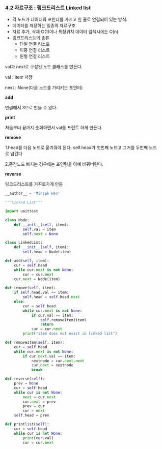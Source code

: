 ### 4.2 자료구조 : 링크드리스트 Linked list

- 각 노드가 데이터와 포인터를 가지고 한 줄로 연결되어 있는 방식.
- 데이터를 저장하는 일종의 자료구조
- 자료 추가, 삭제 O(1)이나 특정위치 데이터 검색시에는 O(n)
- 링크드리스트의 종류
  - 단일 연결 리스트
  - 이중 연결 리스트
  - 원형 연결 리스트

val과 next로 구성된 노드 클래스를 만든다. 

val : item 저장

next : None(다음 노드를 가리키는 포인터)



**add**

연결해서 3으로 만들 수 있다.

**print**

처음부터 끝까지 순회하면서 val를 프린트 하게 만든다.

**remove**

1.head를 다음 노드로 옮겨줘야 된다. self.head가 첫번째 노드고 그거를 두번째 노드로 넘긴다

2.중간노드 빠지는 경우에는 포인팅을 아예 바꿔버린다.

**reverse**

링크드리스트를 거꾸로가게 만듬



```python
__author__ = 'Minsuk Heo'

"""Linked List"""

import unittest

class Node:
    def __init__(self, item):
        self.val = item
        self.next = None

class LinkedList:
    def __init__(self, item):
        self.head = Node(item)
```



```python
def add(self, item):
    cur = self.head
    while cur.next is not None:
        cur = cur.next
    cur.next = Node(item)

def remove(self, item):
    if self.head.val == item:
        self.head = self.head.next
    else:
        cur = self.head
        while cur.next is not None:
            if cur.val == item:
                self.removeItem(item)
                return
            cur = cur.next
        print("item does not exist in linked list")

def removeItem(self, item):
    cur = self.head
    while cur.next is not None:
        if cur.next.val == item:
            nextnode = cur.next.next
            cur.next = nextnode
            break

def reverse(self):
    prev = None
    cur = self.head
    while cur is not None:
        next = cur.next
        cur.next = prev
        prev = cur
        cur = next
    self.head = prev

def printlist(self):
    cur = self.head
    while cur is not None:
        print(cur.val)
        cur = cur.next
```
